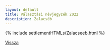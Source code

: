 ```yaml
---
layout: default
title: Választási névjegyzék 2022
description: Zalacséb
---
```


{% include settlementHTMLs/Zalacseeb.html %}

[Vissza](../)